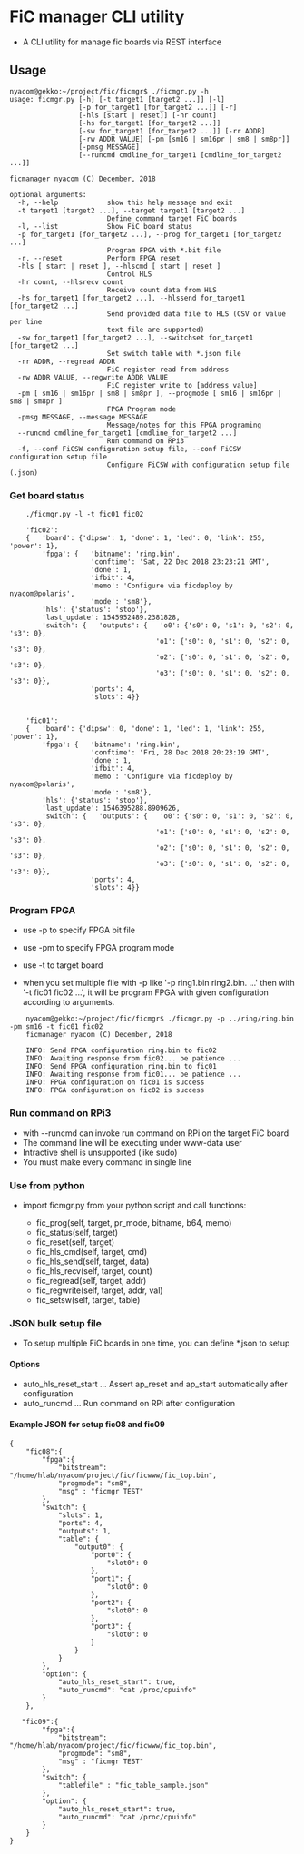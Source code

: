 # FiC manager CLI utility

* A CLI utility for manage fic boards via REST interface

## Usage

```
nyacom@gekko:~/project/fic/ficmgr$ ./ficmgr.py -h
usage: ficmgr.py [-h] [-t target1 [target2 ...]] [-l]
                 [-p for_target1 [for_target2 ...]] [-r]
                 [-hls [start | reset]] [-hr count]
                 [-hs for_target1 [for_target2 ...]]
                 [-sw for_target1 [for_target2 ...]] [-rr ADDR]
                 [-rw ADDR VALUE] [-pm [sm16 | sm16pr | sm8 | sm8pr]]
                 [-pmsg MESSAGE]
                 [--runcmd cmdline_for_target1 [cmdline_for_target2 ...]]

ficmanager nyacom (C) December, 2018

optional arguments:
  -h, --help            show this help message and exit
  -t target1 [target2 ...], --target target1 [target2 ...]
                        Define command target FiC boards
  -l, --list            Show FiC board status
  -p for_target1 [for_target2 ...], --prog for_target1 [for_target2 ...]
                        Program FPGA with *.bit file
  -r, --reset           Perform FPGA reset
  -hls [ start | reset ], --hlscmd [ start | reset ]
                        Control HLS
  -hr count, --hlsrecv count
                        Receive count data from HLS
  -hs for_target1 [for_target2 ...], --hlssend for_target1 [for_target2 ...]
                        Send provided data file to HLS (CSV or value per line
                        text file are supported)
  -sw for_target1 [for_target2 ...], --switchset for_target1 [for_target2 ...]
                        Set switch table with *.json file
  -rr ADDR, --regread ADDR
                        FiC register read from address
  -rw ADDR VALUE, --regwrite ADDR VALUE
                        FiC register write to [address value]
  -pm [ sm16 | sm16pr | sm8 | sm8pr ], --progmode [ sm16 | sm16pr | sm8 | sm8pr ]
                        FPGA Program mode
  -pmsg MESSAGE, --message MESSAGE
                        Message/notes for this FPGA programing
  --runcmd cmdline_for_target1 [cmdline_for_target2 ...]
                        Run command on RPi3
  -f, --conf FiCSW configuration setup file, --conf FiCSW configuration setup file
                        Configure FiCSW with configuration setup file (.json)

```

### Get board status

```
    ./ficmgr.py -l -t fic01 fic02

    'fic02':
    {   'board': {'dipsw': 1, 'done': 1, 'led': 0, 'link': 255, 'power': 1},
        'fpga': {   'bitname': 'ring.bin',
                    'conftime': 'Sat, 22 Dec 2018 23:23:21 GMT',
                    'done': 1,
                    'ifbit': 4,
                    'memo': 'Configure via ficdeploy by nyacom@polaris',
                    'mode': 'sm8'},
        'hls': {'status': 'stop'},
        'last_update': 1545952489.2381828,
        'switch': {   'outputs': {   'o0': {'s0': 0, 's1': 0, 's2': 0, 's3': 0},
                                    'o1': {'s0': 0, 's1': 0, 's2': 0, 's3': 0},
                                    'o2': {'s0': 0, 's1': 0, 's2': 0, 's3': 0},
                                    'o3': {'s0': 0, 's1': 0, 's2': 0, 's3': 0}},
                    'ports': 4,
                    'slots': 4}}


    'fic01':
    {   'board': {'dipsw': 0, 'done': 1, 'led': 1, 'link': 255, 'power': 1},
        'fpga': {   'bitname': 'ring.bin',
                    'conftime': 'Fri, 28 Dec 2018 20:23:19 GMT',
                    'done': 1,
                    'ifbit': 4,
                    'memo': 'Configure via ficdeploy by nyacom@polaris',
                    'mode': 'sm8'},
        'hls': {'status': 'stop'},
        'last_update': 1546395288.8909626,
        'switch': {   'outputs': {   'o0': {'s0': 0, 's1': 0, 's2': 0, 's3': 0},
                                    'o1': {'s0': 0, 's1': 0, 's2': 0, 's3': 0},
                                    'o2': {'s0': 0, 's1': 0, 's2': 0, 's3': 0},
                                    'o3': {'s0': 0, 's1': 0, 's2': 0, 's3': 0}},
                    'ports': 4,
                    'slots': 4}}
```

### Program FPGA

* use -p to specify FPGA bit file
* use -pm to specify FPGA program mode
* use -t to target board

* when you set multiple file with -p like '-p ring1.bin ring2.bin. ...' then with '-t fic01 fic02 ...', it will be program FPGA with given configuration according to arguments.


```
    nyacom@gekko:~/project/fic/ficmgr$ ./ficmgr.py -p ../ring/ring.bin -pm sm16 -t fic01 fic02
    ficmanager nyacom (C) December, 2018
    
    INFO: Send FPGA configuration ring.bin to fic02
    INFO: Awaiting response from fic02... be patience ...
    INFO: Send FPGA configuration ring.bin to fic01
    INFO: Awaiting response from fic01... be patience ...
    INFO: FPGA configuration on fic01 is success
    INFO: FPGA configuration on fic02 is success
```

### Run command on RPi3

* with --runcmd can invoke run command on RPi on the target FiC board
* The command line will be executing under www-data user
* Intractive shell is unsupported (like sudo)
* You must make every command in single line


### Use from python

* import ficmgr.py from your python script and call functions:

  * fic_prog(self, target, pr_mode, bitname, b64, memo)
  * fic_status(self, target)
  * fic_reset(self, target)
  * fic_hls_cmd(self, target, cmd)
  * fic_hls_send(self, target, data)
  * fic_hls_recv(self, target, count)
  * fic_regread(self, target, addr)
  * fic_regwrite(self, target, addr, val)
  * fic_setsw(self, target, table)

### JSON bulk setup file

* To setup multiple FiC boards in one time, you can define *.json to setup

#### Options
* auto_hls_reset_start ... Assert ap_reset and ap_start automatically after configuration
* auto_runcmd ... Run command on RPi after configuration

#### Example JSON for setup fic08 and fic09
````
{
    "fic08":{
        "fpga":{
            "bitstream": "/home/hlab/nyacom/project/fic/ficwww/fic_top.bin",
            "progmode": "sm8",
            "msg" : "ficmgr TEST"
        },
        "switch": {
            "slots": 1,
            "ports": 4,
            "outputs": 1,
            "table": {
                "output0": {
                    "port0": {
                        "slot0": 0
                    },
                    "port1": {
                        "slot0": 0
                    },
                    "port2": {
                        "slot0": 0
                    },
                    "port3": {
                        "slot0": 0
                    }
                }
            }
        },
        "option": {
            "auto_hls_reset_start": true,
            "auto_runcmd": "cat /proc/cpuinfo"
        }
    },

   "fic09":{
        "fpga":{
            "bitstream": "/home/hlab/nyacom/project/fic/ficwww/fic_top.bin",
            "progmode": "sm8",
            "msg" : "ficmgr TEST"
        },
        "switch": {
            "tablefile" : "fic_table_sample.json"
        },
        "option": {
            "auto_hls_reset_start": true,
            "auto_runcmd": "cat /proc/cpuinfo"
        }
    }
}

````

